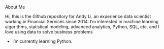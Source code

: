 About Me

Hi, this is the Github repository for Andy Li, an experience data scientist working in Financial Services since 2014.
I’m interested in machine learning algorithms, statistical modeling, advanced analytics, Python, SQL, etc. and I love using data to solve business problems

- I’m currently learning Python.


<!---
andyli0330/about-me is a ✨ special ✨ repository because its `README.md` (this file) appears on your GitHub profile.
You can click the Preview link to take a look at your changes.
--->

